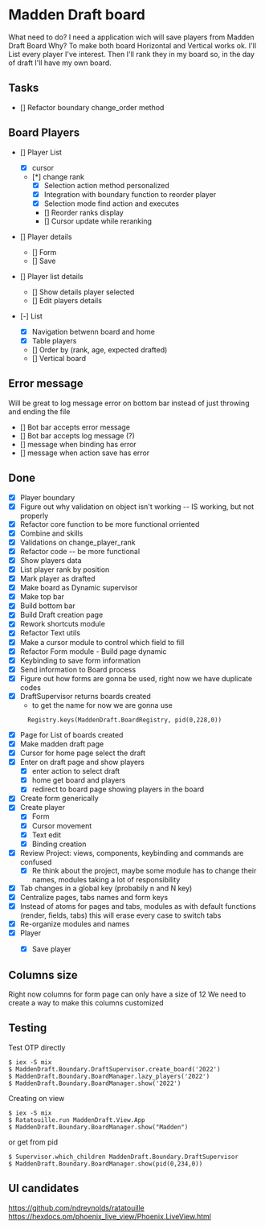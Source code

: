 # Madden Draft board
What need to do?
I need a application wich will save players from Madden Draft Board
Why?
To make both board Horizontal and Vertical works ok.
I'll List every player I've interest.
Then I'll rank they in my board so, in the day of draft I'll have my own board.


## Tasks
- [] Refactor boundary change_order method
## Board Players
- [] Player List
  - [x] cursor
  - [*] change rank
    - [x] Selection action method personalized
    - [x] Integration with boundary function to reorder player
    - [x] Selection mode find action and executes
    - [] Reorder ranks display
    - [] Cursor update while reranking

- [] Player details
  - [] Form
  - [] Save 
- [] Player list details
  - [] Show details player selected
  - [] Edit players details

- [-] List
  - [x] Navigation betwenn board and home
  - [x] Table players
  - [] Order by (rank, age, expected drafted)
  - [] Vertical board
## Error message
  Will be great to log message error on bottom bar instead of just throwing and ending the file
- [] Bot bar accepts error message
- [] Bot bar accepts log message (?)
- [] message when binding has error
- [] message when action save has error

## Done
- [x] Player boundary
- [x] Figure out why validation on object isn't working -- IS working, but not properly
- [x] Refactor core function to be more functional orriented
- [x] Combine and skills
- [x] Validations on change_player_rank
- [x] Refactor code -- be more functional
- [x] Show players data
- [x] List player rank by position
- [x] Mark player as drafted
- [x] Make board as Dynamic supervisor
- [x] Make top bar
- [x] Build bottom bar
- [x] Build Draft creation page
- [x] Rework shortcuts module
- [x] Refactor Text utils
- [x] Make a cursor module to control which field to fill
- [x] Refactor Form module - Build page dynamic
- [x] Keybinding to save form information
- [x] Send information to Board process
- [x] Figure out how forms are gonna be used, right now we have duplicate codes
- [x] DraftSupervisor returns boards created
  - to get the name for now we are gonna use 
  ```
    Registry.keys(MaddenDraft.BoardRegistry, pid(0,228,0))
  ```
- [x] Page for List of boards created
- [x] Make madden draft page
- [x] Cursor for home page select the draft
- [x] Enter on draft page and show players
  - [x] enter action to select draft
  - [x] home get board and players
  - [x] redirect to board page showing players in the board
- [x] Create form generically
- [x] Create player
    - [x] Form
    - [x] Cursor movement
    - [x] Text edit
    - [x] Binding creation
- [x] Review Project: views, components, keybinding and commands are confused
  - [x] Re think about the project, maybe some module has to change their names, modules taking a lot of responsibility
- [x] Tab changes in a global key (probabily n and N key)
- [x] Centralize pages, tabs names and form keys
- [x] Instead of atoms for pages and tabs, modules as with default functions (render, fields, tabs) this will erase every case to switch tabs
- [x] Re-organize modules and names
- [x] Player
    - [x] Save player

   

## Columns size
Right now columns for form page can only have a size of 12 
We need to create a way to make this columns customized


## Testing
Test OTP directly
```
$ iex -S mix
$ MaddenDraft.Boundary.DraftSupervisor.create_board('2022')
$ MaddenDraft.Boundary.BoardManager.lazy_players('2022')
$ MaddenDraft.Boundary.BoardManager.show('2022')
```

Creating on view
```
$ iex -S mix
$ Ratatouille.run MaddenDraft.View.App
$ MaddenDraft.Boundary.BoardManager.show("Madden")
```

or get from pid
```
$ Supervisor.which_children MaddenDraft.Boundary.DraftSupervisor
$ MaddenDraft.Boundary.BoardManager.show(pid(0,234,0))
```

## UI candidates
https://github.com/ndreynolds/ratatouille
https://hexdocs.pm/phoenix_live_view/Phoenix.LiveView.html

